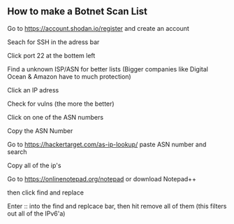 ## How to make a Botnet Scan List

Go to https://account.shodan.io/register and create an account

Seach for SSH in the adress bar

Click port 22  at the bottem left

Find a unknown ISP/ASN for better lists (Bigger companies like Digital Ocean & Amazon have to much protection)

Click an IP adress

Check for vulns (the more the better)

Click on one of the ASN numbers

Copy the ASN Number

Go to https://hackertarget.com/as-ip-lookup/ paste ASN number and search

Copy all of the ip's

Go to https://onlinenotepad.org/notepad or download Notepad++

then click find and replace

Enter  :: into the find and replcace bar, then hit remove all of them (this filters out all of the IPv6'a)
